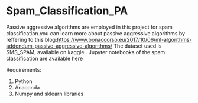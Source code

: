 # Spam_Classification_PA
Passive aggressive algorithms are employed in this project for spam classification.you can learn more about passive aggressive algorithms by reffering to this blog:https://www.bonaccorso.eu/2017/10/06/ml-algorithms-addendum-passive-aggressive-algorithms/
The dataset used is SMS_SPAM, available on kaggle .
Jupyter notebooks of the spam classification are available here

Requirements:
1) Python 
2) Anaconda 
3) Numpy and sklearn libraries
